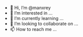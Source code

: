 - 👋 Hi, I’m @manxrey
- 👀 I’m interested in ...
- 🌱 I’m currently learning ...
- 💞️ I’m looking to collaborate on ...
- 📫 How to reach me ...

<!---
manxrey/manxrey is a ✨ special ✨ repository because its `README.md` (this file) appears on your GitHub profile.
You can click the Preview link to take a look at your changes.
--->
